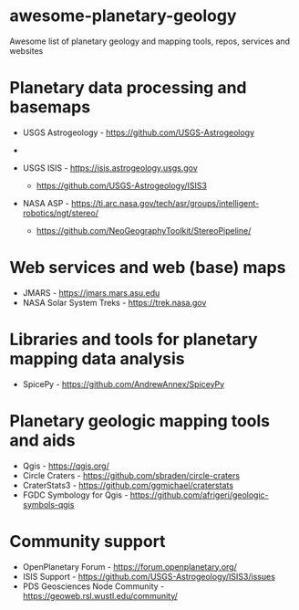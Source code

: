 # awesome-planetary-geology
Awesome list of planetary geology and mapping tools, repos, services and websites

# Planetary data processing and basemaps 

* USGS Astrogeology - https://github.com/USGS-Astrogeology
* 

* USGS ISIS - https://isis.astrogeology.usgs.gov
  * https://github.com/USGS-Astrogeology/ISIS3
* NASA ASP - https://ti.arc.nasa.gov/tech/asr/groups/intelligent-robotics/ngt/stereo/
  * https://github.com/NeoGeographyToolkit/StereoPipeline/

# Web services and web (base) maps
* JMARS - https://jmars.mars.asu.edu
* NASA Solar System Treks - https://trek.nasa.gov

# Libraries and tools for planetary mapping data analysis 

* SpicePy - https://github.com/AndrewAnnex/SpiceyPy

# Planetary geologic mapping tools and aids

* Qgis - https://qgis.org/
* Circle Craters - https://github.com/sbraden/circle-craters
* CraterStats3 - https://github.com/ggmichael/craterstats
* FGDC Symbology for Qgis - https://github.com/afrigeri/geologic-symbols-qgis


# Community support

* OpenPlanetary Forum - https://forum.openplanetary.org/
* ISIS Support - https://github.com/USGS-Astrogeology/ISIS3/issues
* PDS Geosciences Node Community - https://geoweb.rsl.wustl.edu/community/ 

